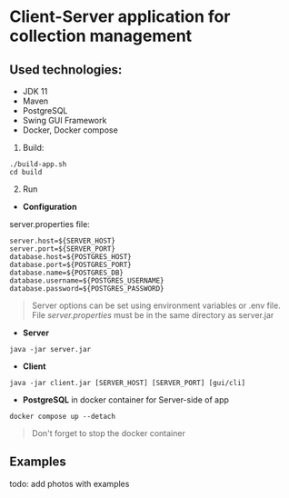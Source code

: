 # Client-Server application for collection management

## Used technologies:
- JDK 11
- Maven
- PostgreSQL
- Swing GUI Framework
- Docker, Docker compose


1. Build:
```shell
./build-app.sh
cd build
```
2. Run
- **Configuration**

server.properties file:
```
server.host=${SERVER_HOST}
server.port=${SERVER_PORT}
database.host=${POSTGRES_HOST}
database.port=${POSTGRES_PORT}
database.name=${POSTGRES_DB}
database.username=${POSTGRES_USERNAME}
database.password=${POSTGRES_PASSWORD}
```
> Server options can be set using environment variables or .env file. File *server.properties* must be in the same directory as server.jar
- **Server**
```shell
java -jar server.jar
```
- **Client**
```shell
java -jar client.jar [SERVER_HOST] [SERVER_PORT] [gui/cli]
```

- **PostgreSQL** in docker container for Server-side of app
```shell
docker compose up --detach
```
> Don't forget to stop the docker container

## Examples

todo: add photos with examples
